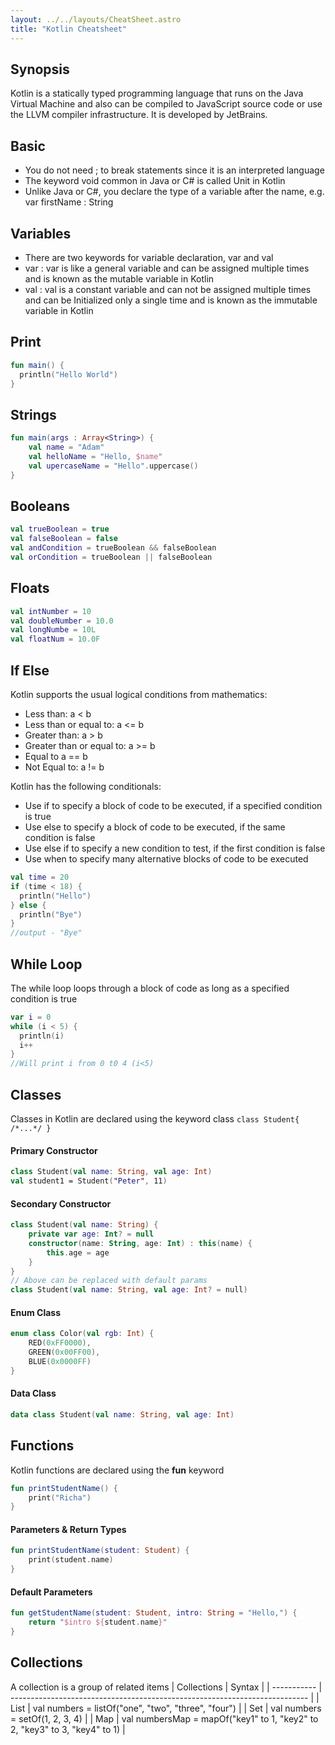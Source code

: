 ```yaml
---
layout: ../../layouts/CheatSheet.astro
title: "Kotlin Cheatsheet"
---
```


## Synopsis

Kotlin is a statically typed programming language that runs on the Java Virtual Machine and also can be compiled to JavaScript source code or use the LLVM compiler infrastructure. It is developed by JetBrains.

## Basic

- You do not need ; to break statements since it is an interpreted language
- The keyword void common in Java or C# is called Unit in Kotlin
- Unlike Java or C#, you declare the type of a variable after the name, e.g. var firstName : String

## Variables

- There are two keywords for variable declaration, var and val
- var : var is like a general variable and can be assigned multiple times and is known as the mutable variable in Kotlin
- val : val is a constant variable and can not be assigned multiple times and can be Initialized only a single time and is known as the immutable variable in Kotlin

## Print

```kotlin
fun main() {
  println("Hello World")
}
```

## Strings

```kotlin
fun main(args : Array<String>) {
    val name = "Adam"
    val helloName = "Hello, $name"
    val upercaseName = "Hello".uppercase()
}
```

## Booleans

```kotlin
val trueBoolean = true
val falseBoolean = false
val andCondition = trueBoolean && falseBoolean
val orCondition = trueBoolean || falseBoolean
```

## Floats

```kotlin
val intNumber = 10
val doubleNumber = 10.0
val longNumbe = 10L
val floatNum = 10.0F
```

## If Else

Kotlin supports the usual logical conditions from mathematics:

- Less than: a < b
- Less than or equal to: a <= b
- Greater than: a > b
- Greater than or equal to: a >= b
- Equal to a == b
- Not Equal to: a != b

Kotlin has the following conditionals:

- Use if to specify a block of code to be executed, if a specified condition is true
- Use else to specify a block of code to be executed, if the same condition is false
- Use else if to specify a new condition to test, if the first condition is false
- Use when to specify many alternative blocks of code to be executed

```kotlin
val time = 20
if (time < 18) {
  println("Hello")
} else {
  println("Bye")
}
//output - "Bye"
```

## While Loop

The while loop loops through a block of code as long as a specified condition is true

```kotlin
var i = 0
while (i < 5) {
  println(i)
  i++
}
//Will print i from 0 t0 4 (i<5)
```

## Classes

Classes in Kotlin are declared using the keyword class
`class Student{ /*...*/ }`

#### Primary Constructor

```kotlin
class Student(val name: String, val age: Int)
val student1 = Student("Peter", 11)
```

#### Secondary Constructor

```kotlin
class Student(val name: String) {
    private var age: Int? = null
    constructor(name: String, age: Int) : this(name) {
        this.age = age
    }
}
// Above can be replaced with default params
class Student(val name: String, val age: Int? = null)
```

#### Enum Class

```kotlin
enum class Color(val rgb: Int) {
    RED(0xFF0000),
    GREEN(0x00FF00),
    BLUE(0x0000FF)
}
```

#### Data Class

```kotlin
data class Student(val name: String, val age: Int)
```

## Functions

Kotlin functions are declared using the **fun** keyword

```kotlin
fun printStudentName() {
    print("Richa")
}
```

#### Parameters & Return Types

```kotlin
fun printStudentName(student: Student) {
    print(student.name)
}
```

#### Default Parameters

```kotlin
fun getStudentName(student: Student, intro: String = "Hello,") {
    return "$intro ${student.name}"
}
```

## Collections

A collection is a group of related items
| Collections | Syntax |
| ----------- | -------------------------------------------------------------------------- |
| List | val numbers = listOf("one", "two", "three", "four") |
| Set | val numbers = setOf(1, 2, 3, 4) |
| Map | val numbersMap = mapOf("key1" to 1, "key2" to 2, "key3" to 3, "key4" to 1) |

